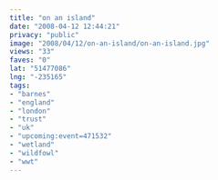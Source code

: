 ```yaml
---
title: "on an island"
date: "2008-04-12 12:44:21"
privacy: "public"
image: "2008/04/12/on-an-island/on-an-island.jpg"
views: "33"
faves: "0"
lat: "51477086"
lng: "-235165"
tags:
- "barnes"
- "england"
- "london"
- "trust"
- "uk"
- "upcoming:event=471532"
- "wetland"
- "wildfowl"
- "wwt"
---
```


